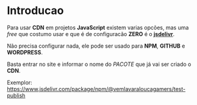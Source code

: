 # Introducao

Para usar **CDN** em projetos **JavaScript** existem varias opcões, mas uma _free_ que costumo usar e que é de configuracão **ZERO** é o **[jsdelivr](https://www.jsdelivr.com/)**.

Não precisa configurar nada, ele pode ser usado para **NPM**, **GITHUB** e **WORDPRESS**.

Basta entrar no site e informar o nome do _PACOTE_ que já vai ser criado o **CDN**.

Exemplor: https://www.jsdelivr.com/package/npm/@vemlavaraloucagamers/test-publish
